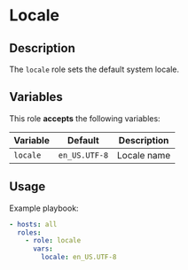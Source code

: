 Locale
======

Description
-----------

The `locale` role sets the default system locale.


Variables
---------

This role **accepts** the following variables:

Variable | Default       | Description
---------|---------------|------------
`locale` | `en_US.UTF-8` | Locale name


Usage
-----

Example playbook:

````yaml
- hosts: all
  roles:
    - role: locale
      vars:
        locale: en_US.UTF-8
````
